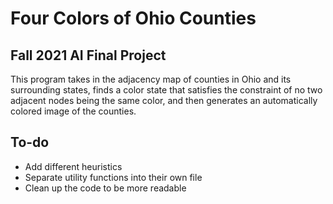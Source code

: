 # Four Colors of Ohio Counties

## Fall 2021 AI Final Project

This program takes in the adjacency map of counties in Ohio and its surrounding states, finds a color state that satisfies the constraint of no two adjacent nodes being the same color, and then generates an automatically colored image of the counties.

## To-do

* Add different heuristics
* Separate utility functions into their own file
* Clean up the code to be more readable